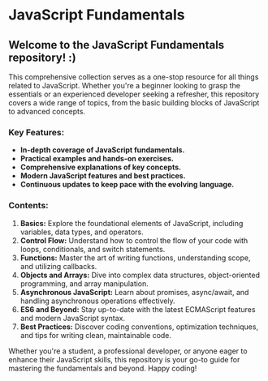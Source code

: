 # JavaScript Fundamentals

## Welcome to the JavaScript Fundamentals repository! :)

This comprehensive collection serves as a one-stop resource for all things related to JavaScript. Whether you're a beginner looking to grasp the essentials or an experienced developer seeking a refresher, this repository covers a wide range of topics, from the basic building blocks of JavaScript to advanced concepts.

### Key Features:

- **In-depth coverage of JavaScript fundamentals.**
- **Practical examples and hands-on exercises.**
- **Comprehensive explanations of key concepts.**
- **Modern JavaScript features and best practices.**
- **Continuous updates to keep pace with the evolving language.**

### Contents:

1. **Basics:** Explore the foundational elements of JavaScript, including variables, data types, and operators.
2. **Control Flow:** Understand how to control the flow of your code with loops, conditionals, and switch statements.
3. **Functions:** Master the art of writing functions, understanding scope, and utilizing callbacks.
4. **Objects and Arrays:** Dive into complex data structures, object-oriented programming, and array manipulation.
5. **Asynchronous JavaScript:** Learn about promises, async/await, and handling asynchronous operations effectively.
6. **ES6 and Beyond:** Stay up-to-date with the latest ECMAScript features and modern JavaScript syntax.
7. **Best Practices:** Discover coding conventions, optimization techniques, and tips for writing clean, maintainable code.

Whether you're a student, a professional developer, or anyone eager to enhance their JavaScript skills, this repository is your go-to guide for mastering the fundamentals and beyond. Happy coding!
